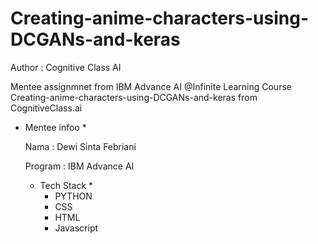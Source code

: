 # Creating-anime-characters-using-DCGANs-and-keras #

Author : Cognitive Class AI

Mentee assignmnet from IBM Advance AI @Infinite Learning Course Creating-anime-characters-using-DCGANs-and-keras from CognitiveClass.ai

* Mentee infoo *

  Nama : Dewi Sinta Febriani

  Program : IBM Advance AI

  * Tech Stack *
    - PYTHON
    - CSS
    - HTML
    - Javascript
    

